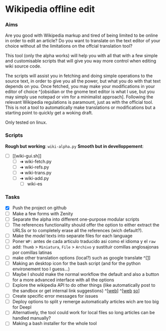 # Wikipedia offline edit

### Aims

Are you good with  Wikipedia markup and tired of being limited to be online in order to edit an article? Do you want to translate on the text editor of your choice without all the limitations on the offcial translation tool?

This tool (only the alpha works) will help you with all that with a few simple and customisable scripts that will give you way more control when editing wiki source code.

The scripts will assist you in fetching and doing simple operations to the source text, in order to give you all the power, but what you do with that text depends on you. Once fetched, you may make your modifications in your editor of choice ^[obsidian or the gnome text editor is what I use, but you may simply use notepad or vim for a minimalist approach]. Following the relevant Wikipedia regulations is paramount, just as with the official tool. This is not a tool to automatically make translations or modifications but a starting point to quickly get a woking draft.

Only tested on linux.

### Scripts

**Rough but working**: `wiki-alpha.py`
**Smooth but in develloppement**: 
- [ ] [[wiki-gui.sh]]
	- [ ] ➜ wiki-fetch.py
	- [ ] ➜ wiki-refs.py
	- [ ] ➜ wiki-trans.py
	- [ ] ➜ wiki-add.py
		- [ ] wiki-es

### Tasks

- [X] Push the project on github
- [ ] Make a few forms with Zenity
- [ ] Separate the alpha into different one-purpose modular scripts
- [ ] The references functionality should offer the option to either extract the URLSs or to completely erase all the references (wich default?).
- [ ] Make the _model_ texts into separate files for each language
- [ ] Poner `WP:` antes de cada articulo traducido asi como el idioma y el `raw`
- [ ] add: `Thumb` > `Miniatura`, `File` > `Archivo` y sustituir comillas anglosajonas por comillas latinas
- [ ] make other translation options (local?) such as google translate ^[[1](https://ostechnix.com/use-google-translate-commandline-linux/)]
- [ ] Making an desktop icon for the bash script (and for the python environement too I guess...)
- [ ] Maybe I should make the normal workflow the default and also a button for a more advanced interface with all the options
- [ ]  Explore the wikipedia API to do other things (like automatically post to the sandbox or get internal link suggestions) ^[[web](https://api.wikimedia.org/wiki/Searching_for_Wikipedia_articles_using_Python)] ^[[web](https://www.mediawiki.org/wiki/API:Main_page) [so](https://stackoverflow.com/questions/627594/is-there-a-wikipedia-api/627606#627606)]
- [ ] Create specific error messages for issues
- [ ] Deploy options to split y remerge automatically articles wich are too big for Deepl
- [ ] Alternatively, the tool could work for local files so long articles can be handled manually?
- [ ] Making a bash installer for the whole tool
